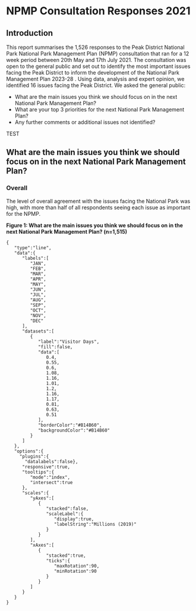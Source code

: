 

# NPMP Consultation Responses 2021
## Introduction
This report summarises the 1,526 responses to the Peak District National Park National Park Management Plan (NPMP) consultation that ran for a 12 week period between 20th May and 17th July 2021. The consultation was open to the general public and set out to identify the most important issues facing the Peak District to inform the development of the National Park Management Plan 2023-28 .
Using data, analysis and expert opinion, we identified 16 issues facing the Peak District. We asked the general public:
*	What are the main issues you think we should focus on in the next National Park Management Plan?
*	What are your top 3 priorities for the next National Park Management Plan?
*	Any further comments or additional issues not identified?

TEST

## What are the main issues you think we should focus on in the next National Park Management Plan?

### Overall
The level of overall agreement with the issues facing the National Park was high, with more than half of all respondents seeing each issue as important for the NPMP.  

**Figure 1: What are the main issues you think we should focus on in the next National Park Management Plan? (n=1,515)**

```chart
{
   "type":"line",
   "data":{
      "labels":[
         "JAN",
         "FEB",
         "MAR",
         "APR",
         "MAY",
         "JUN",
         "JUL",
         "AUG",
         "SEP",
         "OCT",
         "NOV",
         "DEC"
      ],
      "datasets":[
         {
            "label":"Visitor Days",
            "fill":false,
            "data":[
               0.4,
               0.55,
               0.6,
               1.08,
               1.16,
               1.01,
               1.2,
               1.16,
               1.17,
               0.81,
               0.63,
               0.51
            ],
            "borderColor":"#B14B60",
            "backgroundColor":"#B14B60"
         }
      ]
   },
   "options":{
     "plugins":{
       "datalabels":false},
      "responsive":true,
      "tooltips":{
         "mode":"index",
         "intersect":true
      },
      "scales":{
         "yAxes":[
            {
               "stacked":false,
               "scaleLabel":{
                  "display":true,
                  "labelString":"Millions (2019)"
               }
            }
         ],
         "xAxes":[
            {
               "stacked":true,
               "ticks":{
                  "maxRotation":90,
                  "minRotation":90
               }
            }
         ]
      }
   }
}
```
